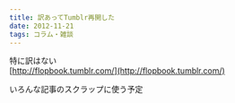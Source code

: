 ```yaml
---
title: 訳あってTumblr再開した
date: 2012-11-21
tags: コラム・雑談
---
```


特に訳はない<br />[http://flopbook.tumblr.com/](http://flopbook.tumblr.com/)

いろんな記事のスクラップに使う予定

